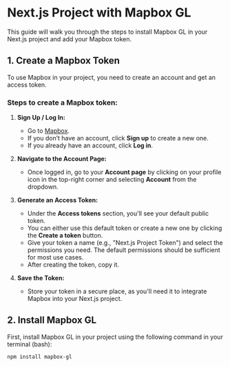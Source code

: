 # Next.js Project with Mapbox GL

This guide will walk you through the steps to install Mapbox GL in your Next.js project and add your Mapbox token.

## 1. Create a Mapbox Token

To use Mapbox in your project, you need to create an account and get an access token.

### Steps to create a Mapbox token:

1. **Sign Up / Log In:**
    - Go to [Mapbox](https://www.mapbox.com).
    - If you don’t have an account, click **Sign up** to create a new one.
    - If you already have an account, click **Log in**.

2. **Navigate to the Account Page:**
    - Once logged in, go to your **Account page** by clicking on your profile icon in the top-right corner and selecting **Account** from the dropdown.

3. **Generate an Access Token:**
    - Under the **Access tokens** section, you'll see your default public token.
    - You can either use this default token or create a new one by clicking the **Create a token** button.
    - Give your token a name (e.g., "Next.js Project Token") and select the permissions you need. The default permissions should be sufficient for most use cases.
    - After creating the token, copy it.

4. **Save the Token:**
    - Store your token in a secure place, as you'll need it to integrate Mapbox into your Next.js project.

## 2. Install Mapbox GL

First, install Mapbox GL in your project using the following command in your terminal (bash):

```bash
npm install mapbox-gl


